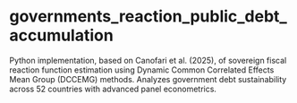 # governments_reaction_public_debt_accumulation
Python implementation, based on Canofari et al. (2025), of sovereign fiscal reaction function estimation using Dynamic Common Correlated Effects Mean Group (DCCEMG) methods. Analyzes government debt sustainability across 52 countries with advanced panel econometrics.

